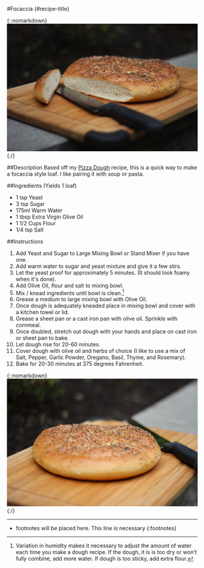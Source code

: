 #Focaccia {#recipe-title}

<div markdown=1 class="image-and-text">

{::nomarkdown} 
<img src="images/recipe-images/quick-focaccia.JPG" class="image" alt="Focaccia bread">
{:/}

<div markdown=1 class="text">

##Description
Based off my <a href="pizza-dough.md.html" target="_blank">Pizza Dough</a> recipe, this is a quick way to make a focaccia style loaf. I like pairing it with soup or pasta. 

##Ingredients (Yields 1 loaf)
- 1 tsp Yeast
- 3 tsp Sugar
- 175ml Warm Water
- 1 tbsp Extra Virgin Olive Oil
- 1 1/2 Cups Flour
- 1/4 tsp Salt

##Instructions
1. Add Yeast and Sugar to Large Mixing Bowl or Stand Mixer if you have one.
2. Add warm water to sugar and yeast mixture and give it a few stirs.
3. Let the yeast proof for approximately 5 minutes. (It should look foamy when it's done).
4. Add Olive Oil, flour and salt to mixing bowl. 
5. Mix / knead ingredients until bowl is clean.[^1]
6. Grease a medium to large mixing bowl with Olive Oil.
7. Once dough is adequately kneaded place in mixing bowl and cover with a kitchen towel or lid.
9. Grease a sheet pan or a cast iron pan with olive oil. Sprinkle with cornmeal. 
8. Once doubled, stretch out dough with your hands and place on cast iron or sheet pan to bake.
9. Let dough rise for 20-60 minutes.
10. Cover dough with olive oil and herbs of choice (I like to use a mix of Salt, Pepper, Garlic Powder, Oregano, Basil, Thyme, and Rosemary).
11. Bake for 20-30 minutes at 375 degrees Fahrenheit.


{::nomarkdown} 
<img src="images/recipe-images/quick-focaccia-2.JPG" class="image-in-recipe" alt="Focaccia">
{:/}

***

[^1]: Variation in humidity makes it necessary to adjust the amount of water each time you make a dough recipe. If the dough, it is is too dry or won’t fully combine, add more water. If dough is too sticky, add extra flour. 

* footnotes will be placed here. This line is necessary
{:footnotes}


</div>

</div>